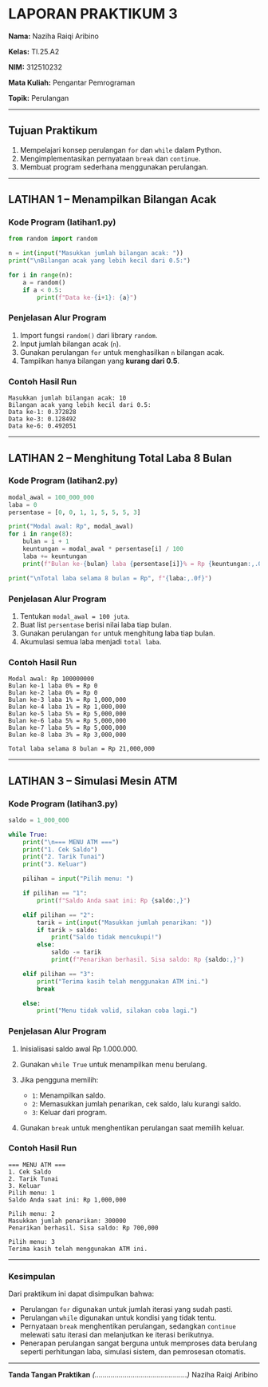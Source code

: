 
  # **LAPORAN PRAKTIKUM 3**  
  
  **Nama:** Naziha Raiqi Aribino  
  
  **Kelas:** TI.25.A2  
  
  **NIM:** 312510232  
  
 **Mata Kuliah:** Pengantar Pemrograman  
 
  **Topik:** Perulangan  
  

---

## **Tujuan Praktikum**

1. Mempelajari konsep perulangan `for` dan `while` dalam Python.
2. Mengimplementasikan pernyataan `break` dan `continue`.
3. Membuat program sederhana menggunakan perulangan.

---

## **LATIHAN 1 – Menampilkan Bilangan Acak**

### **Kode Program (latihan1.py)**

```python
from random import random

n = int(input("Masukkan jumlah bilangan acak: "))
print("\nBilangan acak yang lebih kecil dari 0.5:")

for i in range(n):
    a = random()
    if a < 0.5:
        print(f"Data ke-{i+1}: {a}")
```

### **Penjelasan Alur Program**

1. Import fungsi `random()` dari library `random`.
2. Input jumlah bilangan acak (`n`).
3. Gunakan perulangan `for` untuk menghasilkan `n` bilangan acak.
4. Tampilkan hanya bilangan yang **kurang dari 0.5**.

### **Contoh Hasil Run**

```
Masukkan jumlah bilangan acak: 10
Bilangan acak yang lebih kecil dari 0.5:
Data ke-1: 0.372828
Data ke-3: 0.128492
Data ke-6: 0.492051
```

---

## **LATIHAN 2 – Menghitung Total Laba 8 Bulan**

### **Kode Program (latihan2.py)**

```python
modal_awal = 100_000_000
laba = 0
persentase = [0, 0, 1, 1, 5, 5, 5, 3]

print("Modal awal: Rp", modal_awal)
for i in range(8):
    bulan = i + 1
    keuntungan = modal_awal * persentase[i] / 100
    laba += keuntungan
    print(f"Bulan ke-{bulan} laba {persentase[i]}% = Rp {keuntungan:,.0f}")

print("\nTotal laba selama 8 bulan = Rp", f"{laba:,.0f}")
```

### **Penjelasan Alur Program**

1. Tentukan `modal_awal = 100 juta`.
2. Buat list `persentase` berisi nilai laba tiap bulan.
3. Gunakan perulangan `for` untuk menghitung laba tiap bulan.
4. Akumulasi semua laba menjadi `total laba`.

### **Contoh Hasil Run**

```
Modal awal: Rp 100000000
Bulan ke-1 laba 0% = Rp 0
Bulan ke-2 laba 0% = Rp 0
Bulan ke-3 laba 1% = Rp 1,000,000
Bulan ke-4 laba 1% = Rp 1,000,000
Bulan ke-5 laba 5% = Rp 5,000,000
Bulan ke-6 laba 5% = Rp 5,000,000
Bulan ke-7 laba 5% = Rp 5,000,000
Bulan ke-8 laba 3% = Rp 3,000,000

Total laba selama 8 bulan = Rp 21,000,000
```

---

## **LATIHAN 3 – Simulasi Mesin ATM**

### **Kode Program (latihan3.py)**

```python
saldo = 1_000_000

while True:
    print("\n=== MENU ATM ===")
    print("1. Cek Saldo")
    print("2. Tarik Tunai")
    print("3. Keluar")

    pilihan = input("Pilih menu: ")

    if pilihan == "1":
        print(f"Saldo Anda saat ini: Rp {saldo:,}")

    elif pilihan == "2":
        tarik = int(input("Masukkan jumlah penarikan: "))
        if tarik > saldo:
            print("Saldo tidak mencukupi!")
        else:
            saldo -= tarik
            print(f"Penarikan berhasil. Sisa saldo: Rp {saldo:,}")

    elif pilihan == "3":
        print("Terima kasih telah menggunakan ATM ini.")
        break

    else:
        print("Menu tidak valid, silakan coba lagi.")
```

### **Penjelasan Alur Program**

1. Inisialisasi saldo awal Rp 1.000.000.
2. Gunakan `while True` untuk menampilkan menu berulang.
3. Jika pengguna memilih:

   * `1`: Menampilkan saldo.
   * `2`: Memasukkan jumlah penarikan, cek saldo, lalu kurangi saldo.
   * `3`: Keluar dari program.
4. Gunakan `break` untuk menghentikan perulangan saat memilih keluar.

### **Contoh Hasil Run**

```
=== MENU ATM ===
1. Cek Saldo
2. Tarik Tunai
3. Keluar
Pilih menu: 1
Saldo Anda saat ini: Rp 1,000,000

Pilih menu: 2
Masukkan jumlah penarikan: 300000
Penarikan berhasil. Sisa saldo: Rp 700,000

Pilih menu: 3
Terima kasih telah menggunakan ATM ini.
```

---

### **Kesimpulan**

Dari praktikum ini dapat disimpulkan bahwa:

* Perulangan `for` digunakan untuk jumlah iterasi yang sudah pasti.
* Perulangan `while` digunakan untuk kondisi yang tidak tentu.
* Pernyataan `break` menghentikan perulangan, sedangkan `continue` melewati satu iterasi dan melanjutkan ke iterasi berikutnya.
* Penerapan perulangan sangat berguna untuk memproses data berulang seperti perhitungan laba, simulasi sistem, dan pemrosesan otomatis.

---

**Tanda Tangan Praktikan**
*(..............................................)*
Naziha Raiqi Aribino
